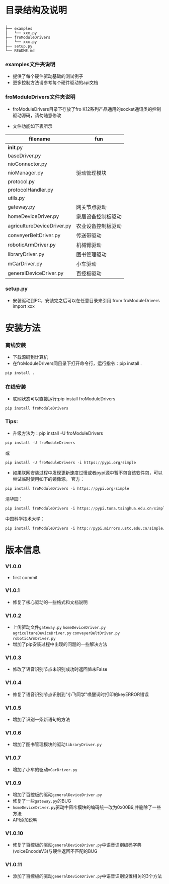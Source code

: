 # 目录结构及说明


```
.
├── examples
|   └── xxx.py
├── froModuleDrivers
|   └── xxx.py
├── setup.py
└── README.md

```


### examples文件夹说明
- 提供了每个硬件驱动基础的测试例子
- 更多控制方法请参考每个硬件驱动的api文档

### froModuleDrivers文件夹说明
- froModuleDrivers目录下存放了fro K12系列产品通用的socket通讯类的控制驱动源码，请勿随意修改

- 文件功能如下表所示

| filename    | fun  |
| ----------- | ---- |
| __init__.py |      |
| baseDriver.py |      |
| nioConnector.py |      |
| nioManager.py | 驱动管理模块 |
| protocol.py |      |
| protocolHandler.py |      |
| utils.py |      |
| gateway.py | 网关节点驱动 |
| homeDeviceDriver.py | 家居设备控制板驱动 |
| agricultureDeviceDriver.py | 农业设备控制板驱动 |
| conveyerBeltDriver.py | 传送带驱动 |
| roboticArmDriver.py | 机械臂驱动 |
| libraryDriver.py | 图书管理驱动 |
| mCarDriver.py | 小车驱动 |
| generalDeviceDriver.py | 百控板驱动 |


### setup.py

- 安装驱动到PC，安装完之后可以在任意目录来引用 from froModuleDrivers import xxx


# 安装方法

### 离线安装
- 下载源码到计算机
- 在froModuleDrivers同目录下打开命令行，运行指令：pip install .
```python
pip install .
```

### 在线安装
- 联网状态可以直接运行:pip install froModuleDrivers
```python
pip install froModuleDrivers
```


### Tips:

- 升级方法为：pip install -U froModuleDrivers
```python
pip install -U froModuleDrivers
```
或
```python
pip install -U froModuleDrivers -i https://pypi.org/simple
```

- 如果联网安装过程中发现更新速度过慢或者pypi源中暂不包含该软件包，可以尝试临时使用如下的镜像源。
官方：
```python
pip install froModuleDrivers -i https://pypi.org/simple
```
清华园：
```python
pip install froModuleDrivers -i https://pypi.tuna.tsinghua.edu.cn/simple
```
中国科学技术大学：
```python
pip install froModuleDrivers -i http://pypi.mirrors.ustc.edu.cn/simple/
```

# 版本信息

### V1.0.0
- first commit

### V1.0.1 
- 修复了核心驱动的一些格式和文档说明

### V1.0.2
- 上传驱动文件`gateway.py` `homeDeviceDriver.py` `agricultureDeviceDriver.py` `conveyerBeltDriver.py` `roboticArmDriver.py`
- 增加了pip安装过程中出现的问题的一些解决方法

### V1.0.3
- 修改了语音识别节点未识别成功时返回值未False

### V1.0.4
- 修复了语音识别节点识别到"小飞同学"唤醒词时打印的keyERROR错误

### V1.0.5
- 增加了识别一条新语句的方法

### V1.0.6
- 增加了图书管理模块的驱动`libraryDriver.py`

### V1.0.7
- 增加了小车的驱动`mCarDriver.py`

### V1.0.9
- 增加了百控板的驱动`generalDeviceDriver.py`
- 修复了一些`gateway.py`的BUG
- `homeDeviceDriver.py`驱动中窗帘模块的编码统一改为0x00B9,并删除了一些方法
- API添加说明

### V1.0.10
- 修复了百控板的驱动`generalDeviceDriver.py`中语音识别编码字典(voiceEncodeV3)与硬件返回不匹配的BUG

### V1.0.11
- 添加了百控板的驱动`generalDeviceDriver.py`中语音识别设置相关的3个方法
